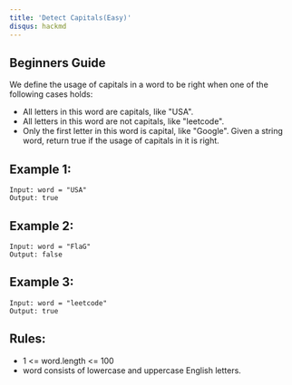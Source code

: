 ```yaml
---
title: 'Detect Capitals(Easy)'
disqus: hackmd
---
```


## Beginners Guide

We define the usage of capitals in a word to be right when one of the following cases holds:

* All letters in this word are capitals, like "USA".
* All letters in this word are not capitals, like "leetcode".
* Only the first letter in this word is capital, like "Google".
Given a string word, return true if the usage of capitals in it is right.



Example 1:
---
```go=
Input: word = "USA"
Output: true
```

Example 2:
---
```go=
Input: word = "FlaG"
Output: false
```

Example 3:
---
```go=
Input: word = "leetcode"
Output: true
```

Rules:
---
* 1 <= word.length <= 100
* word consists of lowercase and uppercase English letters.